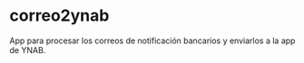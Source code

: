 # correo2ynab
App para procesar los correos de notificación bancarios y enviarlos a la app de YNAB.
